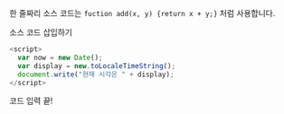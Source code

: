 한 줄짜리 소스 코드는 `fuction add(x, y) {return x + y;}` 처럼 사용합니다.

소스 코드 삽입하기

```javascript
<script>
  var now = new Date();
  var display = new.toLocaleTimeString();
  document.write("현재 시각은 " + display);
</script>
```

코드 입력 끝!
